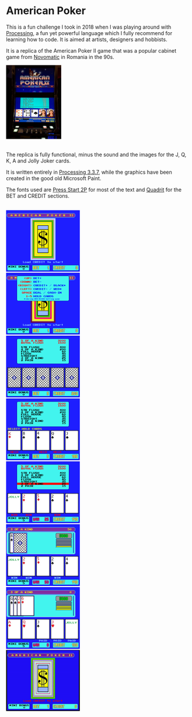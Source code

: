 # **American Poker**

This is a fun challenge I took in 2018 when I was playing around with [Processing](https://processing.org/), a fun yet powerful language which I fully recommend for learning how to code. It is aimed at artists, designers and hobbists.

It is a replica of the American Poker II game that was a popular cabinet game from [Novomatic](https://www.novomatic.com/en) in Romania in the 90s.

<img src="./img/ampkr.jpg" alt="American Poker 2 Cabinet" width="30%" />
<br><br>

The replica is fully functional, minus the sound and the images for the J, Q, K, A and Jolly Joker cards.

It is written entirely in [Processing 3.3.7](https://processing.org/), while the graphics have been created in the good old Microsoft Paint.

The fonts used are [Press Start 2P](https://fonts.google.com/specimen/Press+Start+2P) for most of the text and [Quadrit](https://www.dafont.com/quadrit.font) for the BET and CREDIT sections.
<br><br>

<img src="./img/ampkr1.png" alt="American Poker 2 Snapshot" width="40%" /><br>
<img src="./img/ampkr2.png" alt="American Poker 2 Snapshot" width="40%" /><br>
<img src="./img/ampkr3.png" alt="American Poker 2 Snapshot" width="40%" /><br>
<img src="./img/ampkr4.png" alt="American Poker 2 Snapshot" width="40%" /><br>
<img src="./img/ampkr5.png" alt="American Poker 2 Snapshot" width="40%" /><br>
<img src="./img/ampkr6.png" alt="American Poker 2 Snapshot" width="40%" /><br>
<img src="./img/ampkr7.png" alt="American Poker 2 Snapshot" width="40%" /><br>
<img src="./img/ampkr8.gif" alt="American Poker 2 Snapshot" width="40%" />